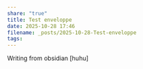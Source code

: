 ```yaml
---
share: "true"
title: Test enveloppe
date: 2025-10-28 17:46
filename: _posts/2025-10-28-Test-enveloppe
tags:
---
```

Writing from obsidian [huhu]